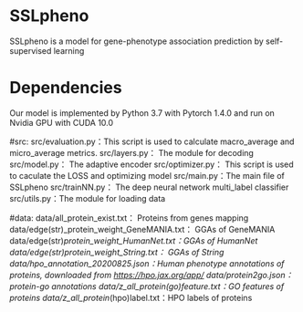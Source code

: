 # SSLpheno
SSLpheno is a model for gene-phenotype association prediction by self-supervised learning

# Dependencies
Our model is implemented by Python 3.7 with Pytorch 1.4.0 and run on Nvidia GPU with CUDA 10.0

#src:
    src/evaluation.py：This script is used to calculate macro_average and micro_average metrics.
    src/layers.py： The module for decoding
    src/model.py： The adaptive encoder 
    src/optimizer.py： This script is used to caculate the LOSS and optimizing model
    src/main.py：The main file of SSLpheno
    src/trainNN.py： The deep neural network multi_label classifier
    src/utils.py：The module for loading data
    
#data:
    data/all_protein_exist.txt： Proteins from genes mapping
    data/edge(str)_protein_weight_GeneMANIA.txt： GGAs of GeneMANIA
    data/edge(str)_protein_weight_HumanNet.txt：GGAs of HumanNet
    data/edge(str)_protein_weight_String.txt： GGAs of String
    data/hpo_annotation_20200825.json：Human phenotype annotations of proteins, downloaded from https://hpo.jax.org/app/ 
    data/protein2go.json：protein-go annotations
    data/z_all_protein_(go)feature.txt：GO features of proteins
    data/z_all_protein_(hpo)label.txt：HPO labels of proteins

